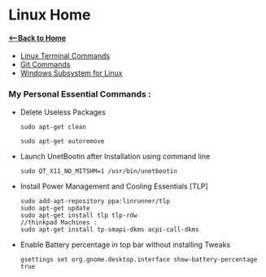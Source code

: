 # Linux Home  
#### [<--Back to Home](../Readme.md)

* [Linux Terminal Commands](commands.md)
* [Git Commands](git.md)
* [Windows Subsystem for Linux](wsl.md)





### My Personal Essential Commands :

- Delete Useless Packages

  ```
  sudo apt-get clean
  
  sudo apt-get autoremove
  ```

- Launch UnetBootin after Installation using command line  

  ```
  sudo QT_X11_NO_MITSHM=1 /usr/bin/unetbootin
  ```

- Install Power Management and Cooling Essentials [TLP]

  ```
  sudo add-apt-repository ppa:linrunner/tlp
  sudo apt-get update
  sudo apt-get install tlp tlp-rdw
  //thinkpad Machines :
  sudo apt-get install tp-smapi-dkms acpi-call-dkms
  ```

- Enable Battery percentage in top bar without installing Tweaks

  ```shell
  gsettings set org.gnome.desktop.interface show-battery-percentage true
  ```

  

